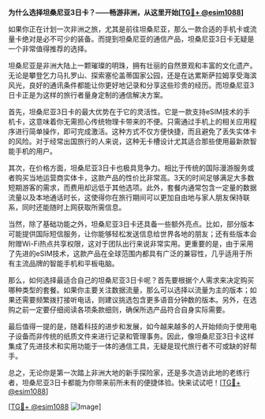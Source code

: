 **为什么选择坦桑尼亚3日卡？——畅游非洲，从这里开始[[TG💪+ @esim1088](https://t.me/s/esim1088)]**

如果你正在计划一次非洲之旅，尤其是前往坦桑尼亚，那么一款合适的手机卡或流量卡绝对是必不可少的装备。而提到坦桑尼亚的通信产品，坦桑尼亚3日卡无疑是一个非常值得推荐的选择。

坦桑尼亚是非洲大陆上一颗璀璨的明珠，拥有壮丽的自然景观和丰富的文化遗产。无论是攀登乞力马扎罗山、探索塞伦盖蒂国家公园，还是在达累斯萨拉姆享受海滨风光，良好的通讯条件都能让你更好地记录和分享这些珍贵的经历。而坦桑尼亚3日卡正是为这样的旅行者量身定制的通信解决方案。

首先，坦桑尼亚3日卡的最大优势在于它的灵活性。它是一款支持eSIM技术的手机卡，这意味着你无需担心传统物理卡带来的不便。只需通过手机上的相关应用程序进行简单操作，即可完成激活。这种方式不仅方便快捷，而且避免了丢失实体卡的风险。对于经常出国旅行的人来说，这种无卡槽设计尤其适合那些使用最新款智能手机的用户。

其次，在价格方面，坦桑尼亚3日卡也极具竞争力。相比于传统的国际漫游服务或者购买当地运营商实体卡，这款产品的性价比非常高。3天的时间足够满足大多数短期游客的需求，而费用却远低于其他选项。此外，套餐内通常包含一定量的数据流量以及本地通话时长，这使得你在旅行期间可以更加自由地与家人朋友保持联系，同时还能随时上网获取所需信息。

当然，除了基础功能之外，坦桑尼亚3日卡还具备一些额外亮点。比如，部分版本可能提供国际短信服务，让你能够轻松发送信息给世界各地的朋友；还有些版本会附赠Wi-Fi热点共享权限，这对于团队出行来说非常实用。更重要的是，由于采用了先进的eSIM技术，这款产品在全球范围内都具有广泛的兼容性，几乎适用于所有主流品牌的智能手机和平板电脑。

那么，如何选择最适合自己的坦桑尼亚3日卡呢？首先要根据个人需求来决定购买哪种类型的套餐。如果你主要关注数据流量，那么可以选择以流量为主的版本；如果还需要频繁拨打接听电话，则建议挑选包含更多语音分钟数的版本。另外，在选购之前一定要仔细阅读各项条款细则，确保所选产品符合自身实际需要。

最后值得一提的是，随着科技的进步和发展，如今越来越多的人开始倾向于使用电子设备而非传统的纸质文件来进行记录和管理事务。因此，像坦桑尼亚3日卡这样集成了先进技术和实用功能于一体的通信工具，无疑是现代旅行者不可或缺的好帮手。

总之，无论你是第一次踏上非洲大地的新手探险家，还是多次造访此地的老练行者，坦桑尼亚3日卡都能为你带来前所未有的便捷体验。快来试试吧！[[TG💪+ @esim1088](https://t.me/s/esim1088)]

[[TG💪+ @esim1088](https://t.me/s/esim1088) ![Image](https://i.postimg.cc/4NQfJmqS/Snipaste-2025-05-13-00-14-12.png)]